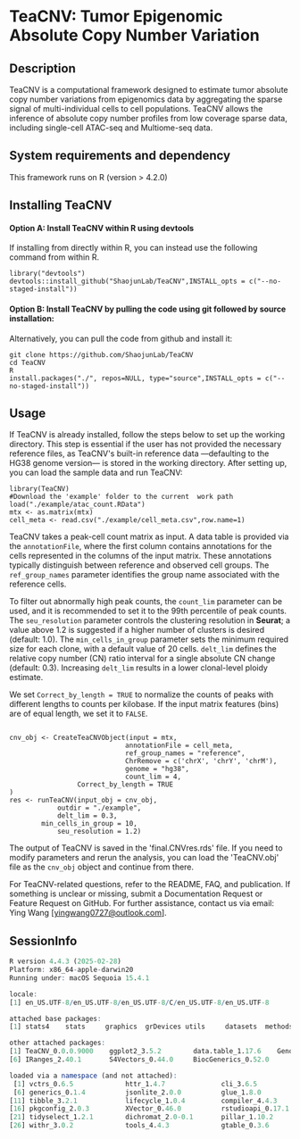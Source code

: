 # TeaCNV: Tumor Epigenomic Absolute Copy Number Variation


## Description
TeaCNV is a computational framework designed to estimate tumor absolute copy number variations from epigenomics data by aggregating the sparse signal of multi-individual cells to cell populations.
TeaCNV allows the inference of absolute copy number profiles from low coverage sparse data, including single-cell ATAC-seq and Multiome-seq data. 

## System requirements and dependency
This framework runs on R (version > 4.2.0)

## Installing TeaCNV
#### Option A: Install TeaCNV within R using devtools
If installing from directly within R, you can instead use the following command from within R.
```
library("devtools")
devtools::install_github("ShaojunLab/TeaCNV",INSTALL_opts = c("--no-staged-install"))
```
#### Option B: Install TeaCNV by pulling the code using git followed by source installation:
Alternatively, you can pull the code from github and install it:
```
git clone https://github.com/ShaojunLab/TeaCNV
cd TeaCNV
R
install.packages("./", repos=NULL, type="source",INSTALL_opts = c("--no-staged-install"))
```

## Usage

If TeaCNV is already installed, follow the steps below to set up the working directory. This step is essential if the user has not provided the necessary reference files, as TeaCNV's built-in reference data —defaulting to the HG38 genome version— is stored in the working directory. After setting up, you can load the sample data and run TeaCNV:

```
library(TeaCNV)
#Download the 'example' folder to the current  work path
load("./example/atac_count.RData")
mtx <- as.matrix(mtx)
cell_meta <- read.csv("./example/cell_meta.csv",row.name=1)
```
TeaCNV takes a peak-cell count matrix as input. A data table is provided via the `annotationFile`, where the first column contains annotations for the cells represented in the columns of the input matrix. These annotations typically distinguish between reference and observed cell groups. The `ref_group_names` parameter identifies the group name associated with the reference cells.

To filter out abnormally high peak counts, the `count_lim` parameter can be used, and it is recommended to set it to the 99th percentile of peak counts. 
The `seu_resolution` parameter controls the clustering resolution in **Seurat**; a value above 1.2 is suggested if a higher number of clusters is desired (default: 1.0).
The `min_cells_in_group` parameter sets the minimum required size for each clone, with a default value of 20 cells. `delt_lim` defines the relative copy number (CN) ratio interval for a single absolute CN change (default: 0.3). Increasing `delt_lim` results in a lower clonal-level ploidy estimate.

We set `Correct_by_length = TRUE` to normalize the counts of peaks with different lengths to counts per kilobase. If the input matrix features (bins) are of equal length, we set it to `FALSE`.
```

cnv_obj <- CreateTeaCNVObject(input = mtx,
                             annotationFile = cell_meta,
                             ref_group_names = "reference",
                             ChrRemove = c('chrX', 'chrY', 'chrM'),
                             genome = "hg38",
                             count_lim = 4,
			     Correct_by_length = TRUE
)
res <- runTeaCNV(input_obj = cnv_obj,
	        outdir = "./example",
	        delt_lim = 0.3,
		min_cells_in_group = 10,
	        seu_resolution = 1.2)
```

The output of TeaCNV is saved in the 'final.CNVres.rds' file. If you need to modify parameters and rerun the analysis, you can load the 'TeaCNV.obj' file as the `cnv_obj` object and continue from there.

For TeaCNV-related questions, refer to the README, FAQ, and publication. If something is unclear or missing, submit a Documentation Request or Feature Request on GitHub. For further assistance, contact us via email: Ying Wang [yingwang0727@outlook.com].


## SessionInfo
```r
R version 4.4.3 (2025-02-28)
Platform: x86_64-apple-darwin20
Running under: macOS Sequoia 15.4.1

locale:
[1] en_US.UTF-8/en_US.UTF-8/en_US.UTF-8/C/en_US.UTF-8/en_US.UTF-8

attached base packages:
[1] stats4    stats     graphics  grDevices utils     datasets  methods   base     

other attached packages:
[1] TeaCNV_0.0.0.9000    ggplot2_3.5.2        data.table_1.17.6    GenomicRanges_1.58.0 GenomeInfoDb_1.42.3 
[6] IRanges_2.40.1       S4Vectors_0.44.0     BiocGenerics_0.52.0 

loaded via a namespace (and not attached):
 [1] vctrs_0.6.5             httr_1.4.7              cli_3.6.5               rlang_1.1.6             UCSC.utils_1.2.0       
 [6] generics_0.1.4          jsonlite_2.0.0          glue_1.8.0              scales_1.4.0            grid_4.4.3             
[11] tibble_3.2.1            lifecycle_1.0.4         compiler_4.4.3          dplyr_1.1.4             RColorBrewer_1.1-3     
[16] pkgconfig_2.0.3         XVector_0.46.0          rstudioapi_0.17.1       farver_2.1.2            R6_2.6.1               
[21] tidyselect_1.2.1        dichromat_2.0-0.1       pillar_1.10.2           GenomeInfoDbData_1.2.13 magrittr_2.0.3         
[26] withr_3.0.2             tools_4.4.3             gtable_0.3.6            zlibbioc_1.52.0   


